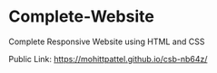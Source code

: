 # Complete-Website
Complete Responsive Website using HTML and CSS

Public Link: https://mohittpattel.github.io/csb-nb64z/
